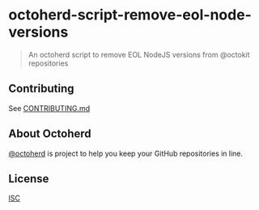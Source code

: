# octoherd-script-remove-eol-node-versions

> An octoherd script to remove EOL NodeJS versions from @octokit repositories

## Contributing

See [CONTRIBUTING.md](CONTRIBUTING.md)

## About Octoherd

[@octoherd](https://github.com/octoherd/) is project to help you keep your GitHub repositories in line.

## License

[ISC](LICENSE.md)
